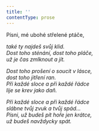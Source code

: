 ```yaml
---
title: ''
contentType: prose
---
```


Písni, mé ubohé střelené ptáče,

_také ty najdeš svůj klid.  
Dost toho sténání, dost toho pláče,  
už je čas zmlknout a jít._

_Dost toho prošení o soucit v lásce,  
dost toho jitření ran.  
Při každé sloce a při každé řádce  
lije se krev jako daň._

_Při každé sloce a při každé řádce  
slábne tvůj zvuk a tvůj spád…  
Písni, už budeš pít hoře jen krátce,  
už budeš navždycky spát._
